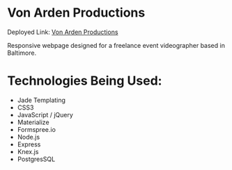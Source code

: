 # Von Arden Productions

Deployed Link: [Von Arden Productions](http://www.vonardenproductions.com/)

Responsive webpage designed for a freelance event videographer based in Baltimore.  

# Technologies Being Used:
- Jade Templating
- CSS3
- JavaScript / jQuery
- Materialize
- Formspree.io
- Node.js
- Express
- Knex.js
- PostgresSQL
